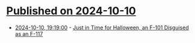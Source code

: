 # [Published on 2024-10-10](index.md)

* [2024-10-10, 19:19:00](https://soylentnews.org/article.pl?sid=24/10/09/170217&from=rss) - [Just in Time for Halloween, an F-101 Disguised as an F-117](https://soylentnews.org/article.pl?sid=24/10/09/170217&from=rss)
